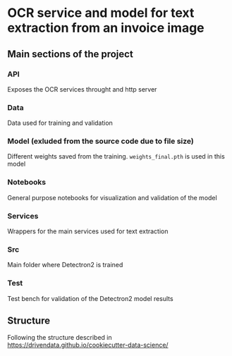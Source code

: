 # OCR service and model for text extraction from an invoice image

## Main sections of the project

### API

Exposes the OCR services throught and http server

### Data

Data used for training and validation

### Model (exluded from the source code due to file size)

Different weights saved from the training. `weights_final.pth` is used in this model

### Notebooks

General purpose notebooks for visualization and validation of the model

### Services

Wrappers for the main services used for text extraction

### Src

Main folder where Detectron2 is trained

### Test

Test bench for validation of the Detectron2 model results

## Structure

Following the structure described in https://drivendata.github.io/cookiecutter-data-science/
